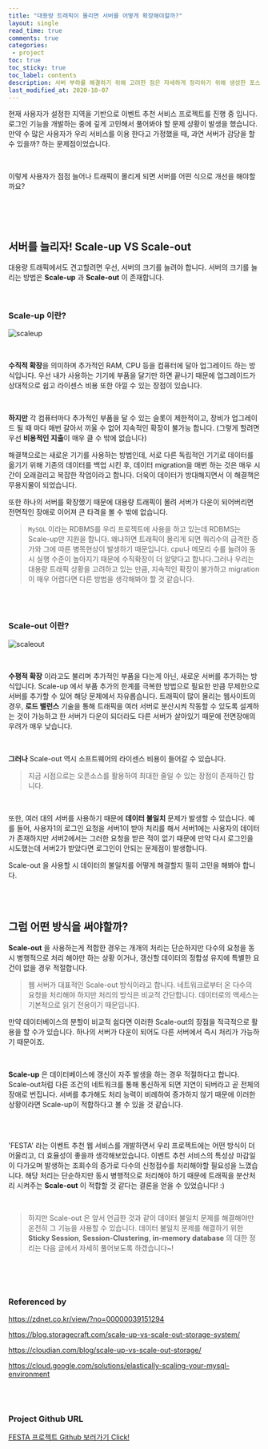 ```yaml
---
title: "대용량 트래픽이 몰리면 서버를 어떻게 확장해야할까?"    
layout: single    
read_time: true    
comments: true   
categories: 
 - project  
toc: true    
toc_sticky: true    
toc_label: contents    
description: 서버 부하를 해결하기 위해 고려한 점은 자세하게 정리하기 위해 생성한 포스팅 - Scale-up VS Scale-out
last_modified_at: 2020-10-07 
---
```



현재 사용자가 설정한 지역을 기반으로 이벤트 추천 서비스 프로젝트를 진행 중 입니다.   
로그인 기능을 개발하는 중에 깊게 고민해서 풀어봐야 할 문제 상황이 발생을 했습니다. 
만약 수 많은 사용자가 우리 서비스를 이용 한다고 가정했을 때, 과연 서버가 감당을 할 수 있을까? 하는 문제점이었습니다.   

<br>

이렇게 사용자가 점점 늘어나 트래픽이 몰리게 되면 서버를 어떤 식으로 개선을 해야할까요?

<br>
<br>
<br>

## 서버를 늘리자! Scale-up VS Scale-out

대용량 트래픽에서도 견고할려면 우선, 서버의 크기를 늘려야 합니다. 서버의 크기를 늘리는 방법은 
**Scale-up** 과 **Scale-out** 이 존재합니다.

<br>

### Scale-up 이란?

![scaleup](https://user-images.githubusercontent.com/58355531/95330219-2ff33b00-08e3-11eb-8aa5-15e6b75447b5.PNG)

<br>

**수직적 확장**을 의미하며 추가적인 RAM, CPU 등을 컴퓨터에 달아 업그레이드 하는 방식입니다. 
우선 내가 사용하는 기기에 부품을 달기만 하면 끝나기 때문에 업그레이드가 상대적으로 쉽고 라이센스 비용
또한 아낄 수 있는 장점이 있습니다. 

<br>

**하지만** 각 컴퓨터마다 추가적인 부품을 달 수 있는 슬롯이 제한적이고, 장비가 업그레이드 될 때 마다 
매번 갈아서 끼울 수 없어 지속적인 확장이 불가능 합니다. (그렇게 할려면 우선 **비용적인 지출**이 매우 클 수 밖에 없습니다)   

해결책으로는 새로운 기기를 사용하는 방법인데, 서로 다른 독립적인 기기로 데이터를 옮기기 위해 기존의 데이터를 백업 시킨 후, 데이터 migration을 매번 하는 것은 매우 시간이 오래걸리고 복잡한 작업이라고 합니다. 더욱이 데이터가 방대해지면서 이 해결책은 무용지물이 되었습니다.   

또한 하나의 서버를 확장했기 때문에 대용량 트래픽이 몰려 서버가 다운이 되어버리면 전면적인 장애로 이어져 
큰 타격을 볼 수 밖에 없습니다.

  > `MySQL` 이라는 RDBMS를 우리 프로젝트에 사용을 하고 있는데 RDBMS는 Scale-up만 지원을 합니다. 왜냐하면 트래픽이 몰리게 되면 쿼리수의 급격한 증가와 그에 따른 병목현상이 발생하기 때문입니다. cpu나 메모리 수를 늘려야 동시 실행 수준이 높아지기 때문에 수직확장이 더 알맞다고 합니다.그러나 우리는 대용량 트래픽 상황을 고려하고 있는 만큼, 지속적인 확장이 불가하고 migration이 매우 어렵다면 다른 방법을 생각해봐야 할 것 같습니다.

<br>
<br>

### Scale-out 이란?

![scaleout](https://user-images.githubusercontent.com/58355531/95331419-eefc2600-08e4-11eb-8839-cc41be318739.PNG)

<br>

**수평적 확장** 이라고도 불리며 추가적인 부품을 다는게 아닌, 새로운 서버를 추가하는 방식입니다.
Scale-up 에서 부품 추가의 한계를 극복한 방법으로 필요한 만큼 무제한으로 서버를 추가할 수 있어 
해당 문제에서 자유롭습니다. 트래픽이 많이 몰리는 웹사이트의 경우, **로드 밸런스** 기술을 통해 트래픽을 여러 서버로 분산시켜 작동할 수 있도록 설계하는 것이 가능하고 한 서버가 다운이 되더라도 다른 서버가 살아있기 때문에 전면장애의 우려가 매우 낮습니다. 

<br>

**그러나** Scale-out 역시 소프트웨어의 라이센스 비용이 들어갈 수 있습니다. 

> 지금 시점으로는 오픈소스를 활용하여 최대한 줄일 수 있는 장점이 존재하긴 합니다.

<br>

또한, 여러 대의 서버를 사용하기 때문에 **데이터 불일치** 문제가 발생할 수 있습니다. 
예를 들어, 사용자1의 로그인 요청을 서버1이 받아 처리를 해서 서버1에는 사용자의 데이터가 존재하지만 서버2에서는
그러한 요청을 받은 적이 없기 때문에 만약 다시 로그인을 시도했는데 서버2가 받았다면 로그인이 안되는 문제점이 발생합니다.

Scale-out 을 사용할 시 데이터의 불일치를 어떻게 해결할지 필히 고민을 해봐야 합니다. 

<br>
<br>

## 그럼 어떤 방식을 써야할까?

**Scale-out** 을 사용하는게 적합한 경우는 개개의 처리는 단순하지만 다수의 요청을 동시 병행적으로 처리 해야만 하는 
상황 이거나, 갱신할 데이터의 정합성 유지에 특별한 요건이 없을 경우 적절합니다. 

  > 웹 서버가 대표적인 Scale-out 방식이라고 합니다. 네트워크로부터 온 다수의 요청을 처리해야 하지만 처리의 방식은 비교적 간단합니다. 데이터로의 액세스는 기본적으로 읽기 전용이기 때문입니다. 
  
만약 데이터베이스의 분할이 비교적 쉽다면 이러한 Scale-out의 장점을 적극적으로 활용을 할 수가 있습니다. 하나의 서버가 다운이 되어도 다른 서버에서 즉시 처리가 가능하기 때문이죠.

<br>

**Scale-up** 은 데이터베이스에 갱신이 자주 발생을 하는 경우 적절하다고 합니다. Scale-out처럼 다른 조건의 네트워크를 통해
통신하게 되면 지연이 되버라고 곧 전체의 장애로 번집니다. 서버를 추가해도 처리 능력이 비례하여 증가하지 않기 때문에 이러한 
상황이라면 Scale-up이 적합하다고 볼 수 있을 것 같습니다. 

<br>
<br>

'FESTA' 라는 이벤트 추천 웹 서비스를 개발하면서 우리 프로젝트에는 어떤 방식이 더 어울리고, 더 효율성이 좋을까 생각해보았습니다.
이벤트 추천 서비스의 특성상 마감일이 다가오며 발생하는 조회수의 증가로 다수의 신청접수를 처리해야할 필요성을 느꼈습니다. 해당 처리는 단순하지만 동시 병행적으로 처리해야 하기 때문에 트래픽을 분산처리 시켜주는 **Scale-out** 이 적합할 것 같다는 결론을 얻을 수 있었습니다! :) 

<br>

> 하지만 Scale-out 은 앞서 언급한 것과 같이 데이터 불일치 문제를 해결해야만 온전히 그 기능을 사용할 수 있습니다. 데이터 불일치 문제를 해결하기 위한 **Sticky Session**, **Session-Clustering**, **in-memory database** 의 대한 정리는 다음 글에서 자세히 풀어보도록 하겠습니다~!

<br>
<br>
<br>

### Referenced by

<https://zdnet.co.kr/view/?no=00000039151294>

<https://blog.storagecraft.com/scale-up-vs-scale-out-storage-system/>

<https://cloudian.com/blog/scale-up-vs-scale-out-storage/>

<https://cloud.google.com/solutions/elastically-scaling-your-mysql-environment>

<br>
<br>

### Project Github URL

[FESTA 프로젝트 Github 보러가기 Click!](https://github.com/f-lab-edu/event-recommender-festa)

<br>
<br>
<br>
<br>
<br>
<br>















